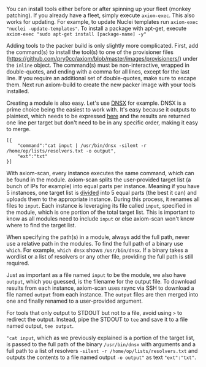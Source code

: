 You can install tools either before or after spinning up your fleet (monkey patching). If you already have a fleet, simply execute `axiom-exec`. This also works for updating. For example, to update Nuclei templates run `axiom-exec "nuclei -update-templates"`. To install a package with apt-get, execute `axiom-exec "sudo apt-get install [package-name] -y"`

Adding tools to the packer build is only slightly more complicated. First, add the command(s) to install the tool(s) to one of the provisioner files (https://github.com/pry0cc/axiom/blob/master/images/provisioners/) under the `inline` object. The command(s) must be non-interactive, wrapped in double-quotes, and ending with a comma for all lines, except for the last line. If you require an additional set of double-quotes, make sure to escape them. Next run axiom-build to create the new packer image with your tools installed.

Creating a module is also easy. Let's use [DNSX](https://github.com/pry0cc/axiom/blob/master/modules/dnsx.json) for example. DNSX is a prime choice being the easiest to work with. It's easy because it outputs to plaintext, which needs to be expressed [here](https://github.com/pry0cc/axiom/blob/master/modules/dnsx.json#L3) and the results are returned one line per target but don't need to be in any specific order, making it easy to merge.

```
[{
	"command":"cat input | /usr/bin/dnsx -silent -r /home/op/lists/resolvers.txt -o output",
	"ext":"txt"
}]
```

With axiom-scan, every instance executes the same command, which can be found in the module. axiom-scan splits the user-provided target list (a bunch of IPs for example) into equal parts per instance. Meaning if you have 5 instances, one target list is [divided](https://github.com/pry0cc/axiom/blob/master/interact/axiom-scan#L202-L249) into 5 equal parts (the best it can) and uploads them to the appropriate instance. During this process, it renames all files to `input`. Each instance is leveraging its file called `input`, specified in the module, which is one portion of the total target list. This is important to know as all modules need to include `input` or else axiom-scan won't know where to find the target list.  

When specifying the path(s) in a module, always add the full path, never use a relative path in the modules. To find the full path of a binary use `which`. For example, `which dnsx` shows `/usr/bin/dnsx`. If a binary takes a wordlist or a list of resolvers or any other file, providing the full path is still required.

Just as important as a file named `input` to be the module, we also have `output`, which you guessed, is the filename for the output file. To download results from each instance, axiom-scan uses rsync via SSH to download a file named `output` from each instance. The `output` files are then merged into one and finally renamed to a user-provided argument.

For tools that only output to STDOUT but not to a file, avoid using `>` to redirect the output. Instead, pipe the STDOUT to `tee` and save it to a file named output, `tee output`.

`"cat input`, which as we previously explained is a portion of the target list, is passed to the full path of the binary `/usr/bin/dnsx` with arguments and a full path to a list of resolvers `-silent -r /home/op/lists/resolvers.txt` and outputs the contents to a file named output `-o output"` as text `"ext":"txt"`.

